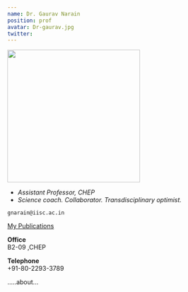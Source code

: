 ```yaml
---
name: Dr. Gaurav Narain
position: prof
avatar: Dr-gaurav.jpg
twitter: 
---
```


<img width="300" src="{{site.baseurl}}/images/people/{{page.avatar}}" data-action="zoom">

- _Assistant Professor, CHEP_<br>
- _Science coach. Collaborator. Transdisciplinary optimist._

<i class="fa fa-envelope-o"></i> `gnarain@iisc.ac.in`

<u> [My Publications](https://inspirehep.net/authors/1033768?ui-citation-summary=true) </u>

**Office**<br>
B2-09 ,CHEP <br>

**Telephone**<br>
+91-80-2293-3789

 .....about...

